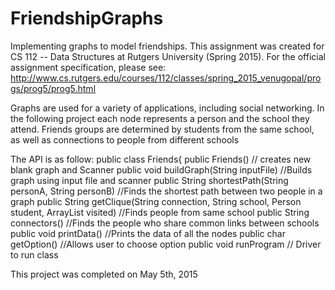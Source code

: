 # FriendshipGraphs

Implementing graphs to model friendships. This assignment was created for CS 112 -- Data Structures at Rutgers University (Spring 2015). For the official assignment specification, please see: http://www.cs.rutgers.edu/courses/112/classes/spring_2015_venugopal/progs/prog5/prog5.html



Graphs are used for a variety of applications, including social networking. In the following project each node represents a person and the school they attend. Friends groups are determined by students from the same school, as well as connections to people from different schools

The API is as follow:
   public class Friends{
   public Friends()           // creates new blank graph and Scanner
   public void buildGraph(String inputFile)    //Builds graph using input file and scanner
   public String shortestPath(String personA, String personB)  //Finds the shortest path between two people in a graph
   public String getClique(String connection, String school, Person student, ArrayList visited)  //Finds people from same school
   public String connectors()  //Finds the people who share common links between schools
   public void printData()     //Prints the data of all the nodes
   public char getOption()     //Allows user to choose option
   public void runProgram      // Driver to run class
   


This project was completed on May 5th, 2015
